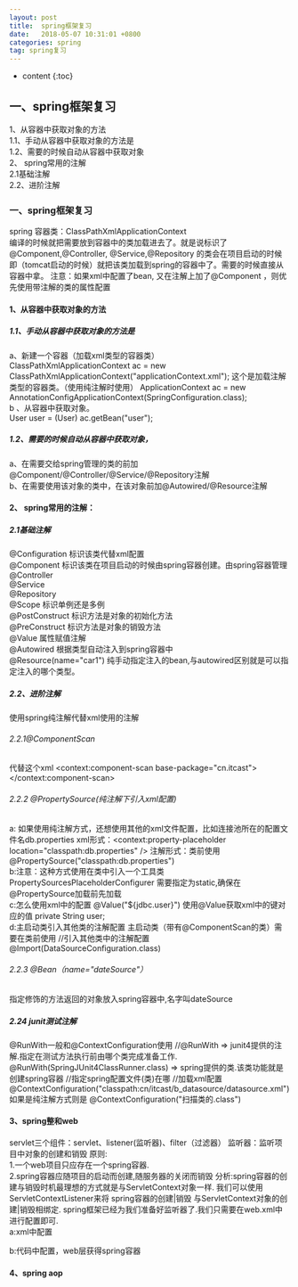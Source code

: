 ```yaml
---
layout: post
title:  spring框架复习
date:   2018-05-07 10:31:01 +0800
categories: spring
tag: spring复习
---
```


* content
{:toc}



## 一、spring框架复习
1、从容器中获取对象的方法  
1.1、手动从容器中获取对象的方法是  
1.2、需要的时候自动从容器中获取对象  
2、 spring常用的注解  
2.1基础注解  
2.2、进阶注解
### 一、spring框架复习
 spring 容器类：ClassPathXmlApplicationContext  
  编译的时候就把需要放到容器中的类加载进去了。就是说标识了@Component,@Controller, @Service,@Repository
  的类会在项目启动的时候即（tomcat启动的时候）就把该类加载到spring的容器中了。需要的时候直接从容器中拿。
  注意：如果xml中配置了bean, 又在注解上加了@Component ，则优先使用带注解的类的属性配置
####  1、从容器中获取对象的方法
  #####  1.1、手动从容器中获取对象的方法是
  
   a、新建一个容器（加载xml类型的容器类）  
ClassPathXmlApplicationContext ac = new ClassPathXmlApplicationContext("applicationContext.xml");
   这个是加载注解类型的容器类。（使用纯注解时使用）
ApplicationContext ac = new AnnotationConfigApplicationContext(SpringConfiguration.class);  
  	 b 、从容器中获取对象。		
User user = (User) ac.getBean("user");
 #####  1.2、需要的时候自动从容器中获取对象，
a、在需要交给spring管理的类的前加@Component/@Controller/@Service/@Repository注解  
b、在需要使用该对象的类中，在该对象前加@Autowired/@Resource注解
####  2、 spring常用的注解：
   
#####  2.1基础注解
 @Configuration  标识该类代替xml配置  
  @Component      标识该类在项目启动的时候由spring容器创建。由spring容器管理  
  @Controller  
  @Service  
  @Repository  
  @Scope 标识单例还是多例  
  @PostConstruct 标识方法是对象的初始化方法  
  @PreConstruct 标识方法是对象的销毁方法  
  @Value 属性赋值注解  
  @Autowired  根据类型自动注入到spring容器中  
  @Resource(name="car1") 纯手动指定注入的bean,与autowired区别就是可以指定注入的哪个类型。
#####  2.2、进阶注解
 使用spring纯注解代替xml使用的注解  
  ######  2.2.1@ComponentScan  
   代替这个xml<!-- 开启对象注解扫描 base-package:指定扫描哪个根包下的注解-->
	<context:component-scan base-package="cn.itcast"></context:component-scan>
 
   ######  2.2.2 @PropertySource(纯注解下引入xml配置)
a: 如果使用纯注解方式，还想使用其他的xml文件配置，比如连接池所在的配置文件名db.properties
xml形式：<context:property-placeholder location="classpath:db.properties" />
       注解形式：类前使用@PropertySource("classpath:db.properties")  
b:注意：这种方式使用在类中引入一个工具类 PropertySourcesPlaceholderConfigurer
需要指定为static,确保在@PropertySource加载前先加载  
c:怎么使用xml中的配置
   @Value("${jdbc.user}")     使用@Value获取xml中的键对应的值
   private String user;  
d:主启动类引入其他类的注解配置
   主启动类（带有@ComponentScan的类）需要在类前使用
  //引入其他类中的注解配置
   @Import(DataSourceConfiguration.class)

  ######  2.2.3  @Bean（name="dateSource"）  
指定修饰的方法返回的对象放入spring容器中,名字叫dateSource
  
   #####  2.24  junit测试注解
   @RunWith一般和@ContextConfiguration使用
//@RunWith => junit4提供的注解.指定在测试方法执行前由哪个类完成准备工作.
@RunWith(SpringJUnit4ClassRunner.class)  => spring提供的类.该类功能就是创建spring容器
//指定spring配置文件(类)在哪
//加载xml配置
@ContextConfiguration("classpath:cn/itcast/b_datasource/datasource.xml")
如果是纯注解方式则是
@ContextConfiguration("扫描类的.class")

#### 3、spring整和web
   servlet三个组件：servlet、listener(监听器)、filter（过滤器）
  监听器：监听项目中对象的创建和销毁
原则:  
1.一个web项目只应存在一个spring容器.  
2.spring容器应随项目的启动而创建,随服务器的关闭而销毁
分析:spring容器的创建与销毁时机最理想的方式就是与ServletContext对象一样.
我们可以使用ServletContextListener来将 spring容器的创建|销毁 与ServletContext对象的创建|销毁相绑定.
spring框架已经为我们准备好监听器了.我们只需要在web.xml中进行配置即可.  
a:xml中配置

b:代码中配置，web层获得spring容器

#### 4、spring aop



 





[jekyll]:      http://jekyllrb.com
[jekyll-gh]:   https://github.com/jekyll/jekyll
[jekyll-help]: https://github.com/jekyll/jekyll-help
